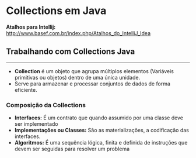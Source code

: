 # Collections em Java

**Atalhos para Intellij:**
http://www.basef.com.br/index.php/Atalhos_do_IntelliJ_Idea

## Trabalhando com Collections Java

---

* **Collection** é um objeto que agrupa múltiplos elementos (Variáveis primitivas ou
objetos) dentro de uma única unidade.
* Serve para armazenar e processar conjuntos de dados de forma eficiente.

### Composição da Collections
* **Interfaces:** É um contrato que quando assumido por uma classe deve ser implementado
* **Implementações ou Classes:** São as materializações, a codificação das interfaces.
* **Algoritmos:** É uma sequência lógica, finita e definida de instruções que devem ser seguidas para resolver um problema


